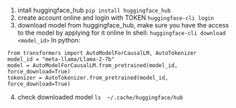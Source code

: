 
1. intall huggingface_hub
`pip install huggingface_hub`
2. create account online and login with TOKEN
`huggingface-cli login`
3. download model from huggingface_hub, make sure you have the access to the model by applying for it online
In shell: 
`huggingface-cli download <model_id>`
In python:
```
from transformers import AutoModelForCausalLM, AutoTokenizer
model_id = "meta-llama/Llama-2-7b"
model = AutoModelForCausalLM.from_pretrained(model_id, force_download=True)
tokenizer = AutoTokenizer.from_pretrained(model_id, force_download=True)
```
4. check downloaded model
`ls  ~/.cache/huggingface/hub`


